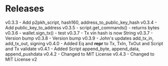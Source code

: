 # Releases
v0.3.3 - Add p2pkh_script, hash160, address_to_public_key_hash
v0.3.4 - Add public_key_to_address
v0.3.5 - script.get_commands() - returns bytes
v0.3.6 - wallet.sign_tx() - test
v0.3.7 - Tx vin hash is now String
v0.3.7 - Version bump
v0.3.8 - Version bump
v0.3.9 - John's updates add_tx_in, add_tx_out, signing
v0.4.0 - Added Eq and __repr__ to Tx, TxIn, TxOut and Script and Tx validate
v0.4.1 - Added Script append_byte, append_data, append_pushdata
v0.4.2 - Changed to MIT License
v0.4.3 - Changed to MIT License v2
